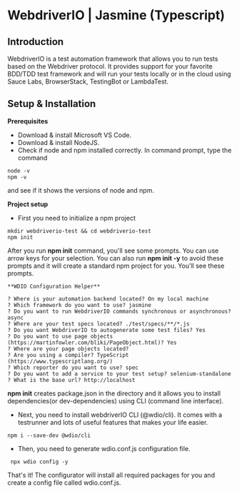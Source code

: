 # WebdriverIO | Jasmine (Typescript)


## Introduction
WebdriverIO is a test automation framework that allows you to run tests based on the Webdriver protocol. It provides support for your favorite BDD/TDD test framework and will run your tests locally or in the cloud using Sauce Labs, BrowserStack, TestingBot or LambdaTest.


## Setup & Installation

**Prerequisites**

* Download & install Microsoft VS Code.
* Download & install NodeJS.
* Check if node and npm installed correctly.
In command prompt, type the command
```
node -v
npm -v
```
and see if it shows the versions of node and npm.

**Project setup**
 
* First you need to initialize a npm project
```
mkdir webdriverio-test && cd webdriverio-test
npm init
```
After you run **npm init** command, you'll see some prompts. You can use arrow keys for your selection. You can also run **npm init -y** to avoid these prompts and it will create a standard npm project for you. You'll see these prompts.

```
**WDIO Configuration Helper**

? Where is your automation backend located? On my local machine
? Which framework do you want to use? jasmine
? Do you want to run WebdriverIO commands synchronous or asynchronous? async
? Where are your test specs located? ./test/specs/**/*.js
? Do you want WebdriverIO to autogenerate some test files? Yes
? Do you want to use page objects (https://martinfowler.com/bliki/PageObject.html)? Yes
? Where are your page objects located?
? Are you using a compiler? TypeScript (https://www.typescriptlang.org/)
? Which reporter do you want to use? spec
? Do you want to add a service to your test setup? selenium-standalone
? What is the base url? http://localhost
```

**npm init** creates package.json in the directory and it allows you to install dependencies(or dev-dependencies) using CLI (command line interface).


* Next, you need to install webdriverIO CLI (@wdio/cli). It comes with a testrunner and lots of useful features that makes your life easier.

```
npm i --save-dev @wdio/cli
```

* Then, you need to generate wdio.conf.js configuration file.

```
 npx wdio config -y
```

That's it! The configurator will install all required packages for you and create a config file called wdio.conf.js.

